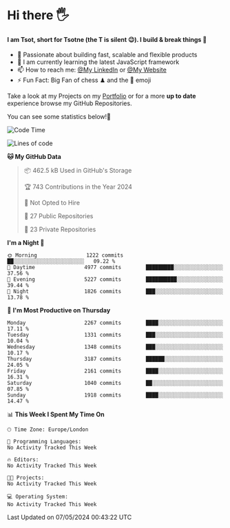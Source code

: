 # Hi there :raised_hand_with_fingers_splayed:
#### I am Tsot, short for Tsotne (the T is silent :wink:). I build & break things :space_invader:
- :telescope: Passionate about building fast, scalable and flexible products
- :seedling: I am currently learning the latest JavaScript framework 
- :mailbox: How to reach me: [@My LinkedIn](https://www.linkedin.com/in/tsotne-gvadzabia/) or [@My Website](https://tsotne.co.uk/contact)
- :zap: Fun Fact: Big Fan of chess ♟ and the 👾 emoji

Take a look at my Projects on my [Portfolio](https://tsotne.co.uk/) or for a more **up to date** experience browse my GitHub Repositories.

You can see some statistics below!:space_invader:
<!--START_SECTION:waka-->
![Code Time](http://img.shields.io/badge/Code%20Time-761%20hrs%202%20mins-blue)

![Lines of code](https://img.shields.io/badge/From%20Hello%20World%20I%27ve%20Written-5.6%20million%20lines%20of%20code-blue)

**🐱 My GitHub Data** 

> 📦 462.5 kB Used in GitHub's Storage 
 > 
> 🏆 743 Contributions in the Year 2024
 > 
> 🚫 Not Opted to Hire
 > 
> 📜 27 Public Repositories 
 > 
> 🔑 23 Private Repositories 
 > 
**I'm a Night 🦉** 

```text
🌞 Morning                1222 commits        ██░░░░░░░░░░░░░░░░░░░░░░░   09.22 % 
🌆 Daytime                4977 commits        █████████░░░░░░░░░░░░░░░░   37.56 % 
🌃 Evening                5227 commits        ██████████░░░░░░░░░░░░░░░   39.44 % 
🌙 Night                  1826 commits        ███░░░░░░░░░░░░░░░░░░░░░░   13.78 % 
```
📅 **I'm Most Productive on Thursday** 

```text
Monday                   2267 commits        ████░░░░░░░░░░░░░░░░░░░░░   17.11 % 
Tuesday                  1331 commits        ███░░░░░░░░░░░░░░░░░░░░░░   10.04 % 
Wednesday                1348 commits        ███░░░░░░░░░░░░░░░░░░░░░░   10.17 % 
Thursday                 3187 commits        ██████░░░░░░░░░░░░░░░░░░░   24.05 % 
Friday                   2161 commits        ████░░░░░░░░░░░░░░░░░░░░░   16.31 % 
Saturday                 1040 commits        ██░░░░░░░░░░░░░░░░░░░░░░░   07.85 % 
Sunday                   1918 commits        ████░░░░░░░░░░░░░░░░░░░░░   14.47 % 
```


📊 **This Week I Spent My Time On** 

```text
🕑︎ Time Zone: Europe/London

💬 Programming Languages: 
No Activity Tracked This Week

🔥 Editors: 
No Activity Tracked This Week

🐱‍💻 Projects: 
No Activity Tracked This Week

💻 Operating System: 
No Activity Tracked This Week
```


 Last Updated on 07/05/2024 00:43:22 UTC
<!--END_SECTION:waka-->
